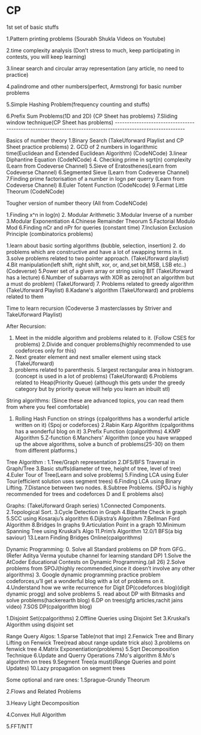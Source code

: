 # CP

1st set of basic stuffs

1.Pattern printing problems (Sourabh Shukla Videos on Youtube)

2.time complexity analysis (Don’t stress to much, keep participating in contests, you will keep learning) 


3.linear search and circular array representation (any article, no need to practice) 

4.palindrome and other numbers(perfect, Armstrong) for basic number problems 

5.Simple Hashing Problem(frequency counting and stuffs) 

6.Prefix Sum Problems(1D and 2D) {CP Sheet has problems} 
7.Sliding window technique(CP Sheet has problems) ----------------------------------------------------------------------------------------------------------- 

Basics of number theory 
1.Binary Search (TakeUforward Playlist and CP Sheet practice problems) 
2. GCD of 2 numbers in logarithmic time(Euclidean and Extended Euclidean Algorithm) (CodeNCode)
3.linear Diphantine Equation (CodeNCode)
4. Checking prime in sqrt(n) complexity (Learn from Codeverse Channel) 
5.Sieve of Eratosthenes(Learn from Codeverse Channel) 
6.Segmented Sieve (Learn from Codeverse Channel)
7.Finding prime factorisation of a number in logn per querry (Learn from Codeverse Channel)
8.Euler Totent Function (CodeNcode)
9.Fermat Little Theorum (CodeNCode) 

Tougher version of number theory (All from CodeNCode) 

1.Finding x^n in log(n) 
2. Modular Arithmetic 
3.Modular Inverse of a number 
3.Modular Exponentiation 
4.Chinese Remainder Theorum 
5.Factorial Modulo Mod 
6.Finding nCr and nPr for queries (constant time) 
7.Inclusion Exclusion Principle (combinatorics problems) 


1.learn about basic sorting algorithms (bubble, selection, insertion) 
2. do problems which are constructive and have a lot of swapping terms in it. 
3.solve problems related to two pointer approach. (TakeUforward playlist) 
4.Bit manipulation(left shift, right shift, xor, or, and,set bit,MSB, LSB etc..) (Codeverse) 
5.Power set of a given array or string using BIT (TakeUforward has a lecture) 
6.Number of subarrays with XOR as zero(not an algorithm but a must do problem) (TakeUforward) 
7. Problems related to greedy algorithm (TakeUforward Playlist) 
8.Kadane's algorithm (TakeUforward) and problems related to them 

Time to learn recursion (Codeverse 3 masterclasses by Striver and TakeUforward Playlist) 

After Recursion: 
1. Meet in the middle algorithm and problems related to it. (Follow CSES for problems)
2.Divide and conquer problems{highly recommended to use codeforces only for this} 
3. Next greater element and next smaller element using stack (TakeUforward)
4. problems related to parenthesis. 
5.largest rectangular area in histogram. (concept is used in a lot of problems) (TakeUforward)
6.Problems related to Heap(Priority Queue) {although this gets under the greedy category but by priority queue will help you learn an inbuilt stl) 

String algorithms: (Since these are advanced topics, you can read them from where you feel comfortable) 
1. Rolling Hash Function on strings {cpalgorithms has a wonderful article written on it) {Spoj or codeforces} 
2.Rabin Karp Algorithm (cpalgorithms has a wonderful blog on it) 
3.Prefix Function (cpalgorithms)
4.KMP Algorithm 
5.Z-function 
6.Manchers' Algorithm (once you have wrapped up the above algorithms, solve a bunch of problems(25-30) on them from different platforms.) 

Tree Algorithm : 
1.Tree/Graph representation 
2.DFS/BFS Traversal in Graph/Tree 
3.Basic stuffs(diameter of tree, height of tree, level of tree) 
4.Euler Tour of Tree(Learn and solve problems) 
5.Finding LCA using Euler Tour{efficient solution uses segment trees)
 6.Finding LCA using Binary Lifting. 7.Distance between two nodes. 
8.Subtree Problems. (SPOJ is highly recommended for trees and codeforces D and E problems also) 


Graphs: (TakeUforward Graph series) 
1.Connected Components. 
2.Topological Sort. 
3.Cycle Detection in Graph 
4.Bipartite Check in graph 
5.SCC using Kosaraju’s algorithm 
6.Dijkstra’s Algorithm 
7.Bellman Ford Algorithm 
8.Bridges In graphs 
9.Articulation Point in a graph 
10.Minimum Spanning Tree using Kruskal’s Algo 
11.Prim’s Algorithm 
12.0/1 BFS(a big saviour) 
13.Learn Finding Bridges Online(cpalgorithms)


Dynamic Programming:
0. Solve all Standard problems on DP from GFG.. (Refer Aditya Verma youtube channel for learning standard DP)
1.Solve the AtCoder Educational Contests on Dynamic Programming.(all 26) 
2.Solve problems from SPOJ(highly recommended,since it doesn’t involve any other algorithms) 
3. Google dynamic programming practice problem codeforces,u’ll get a wonderful blog with a lot of problems on it. 
4.Understand how we write recurrence for Digit DP(codeforces blog)(digit dynamic progg) and solve problems 
5. read about DP with Bitmasks and solve problems(hackerearth blog) 
6.DP on trees(gfg articles,rachit jains video) 
7.SOS DP(cpalgorithm blog) 

1.Disjoint Set(cpalgorithms) 
2.Offline Queries using Disjoint Set
3.Kruskal’s Algorithm using disjoint set 

Range Query Algos: 
1.Sparse Table(not that imp) 
2.Fenwick Tree and Binary Lifting on Fenwick Tree(read about range update trick also) 3.problems on fenwick tree
4.Matrix Exponentiation(problems) 
5.Sqrt Decomposition Technique
6.Update and Querry Operations 
7.Mo's algorithm 
8.Mo's algorithm on trees 
9.Segment Tree(a must)(Range Queries and point Updates)
10.Lazy propagation on segment trees 

Some optional and rare ones: 
1.Sprague-Grundy Theorum 

2.Flows and Related Problems

3.Heavy Light Decomposition 

4.Convex Hull Algorithm 

5.FFT/NTT
